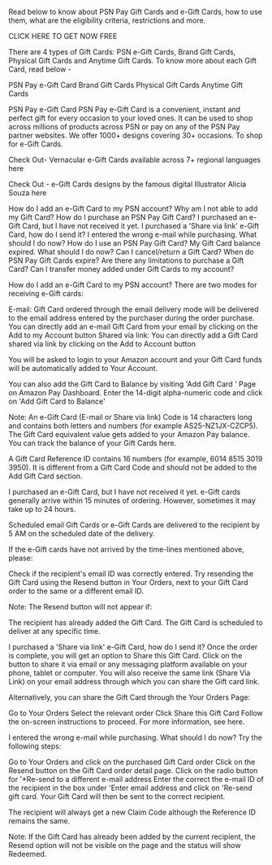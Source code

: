 Read below to know about PSN Pay Gift Cards and e-Gift Cards, how to use them, what are the eligibility criteria, restrictions and more.



CLICK HERE TO GET NOW FREE



There are 4 types of Gift Cards: PSN e-Gift Cards, Brand Gift Cards, Physical Gift Cards and Anytime Gift Cards. To know more about each Gift Card, read below -




PSN Pay e-Gift Card
Brand Gift Cards
Physical Gift Cards
Anytime Gift Cards


PSN Pay e-Gift Card
PSN Pay e-Gift Card is a convenient, instant and perfect gift for every occasion to your loved ones. It can be used to shop across millions of products across PSN or pay on any of the PSN Pay partner websites. We offer 1000+ designs covering 30+ occasions. To shop for e-Gift Cards.

Check Out- Vernacular e-Gift Cards available across 7+ regional languages here

Check Out - e-Gift Cards designs by the famous digital Illustrator Alicia Souza here




How do I add an e-Gift Card to my PSN account?
Why am I not able to add my Gift Card?
How do I purchase an PSN Pay Gift Card?
I purchased an e-Gift Card, but I have not received it yet.
I purchased a 'Share via link' e-Gift Card, how do I send it?
I entered the wrong e-mail while purchasing. What should I do now?
How do I use an PSN Pay Gift Card?
My Gift Card balance expired. What should I do now?
Can I cancel/return a Gift Card?
When do PSN Pay Gift Cards expire?
Are there any limitations to purchase a Gift Card?
Can I transfer money added under Gift Cards to my account?


How do I add an e-Gift Card to my PSN account?
There are two modes for receiving e-Gift cards:




E-mail: Gift Card ordered through the email delivery mode will be delivered to the email address entered by the purchaser during the order purchase. You can directly add an e-mail Gift Card from your email by clicking on the Add to my Account button
Shared via link: You can directly add a Gift Card shared via link by clicking on the Add to Account button




You will be asked to login to your Amazon account and your Gift Card funds will be automatically added to Your Account.

You can also add the Gift Card to Balance by visiting 'Add Gift Card ' Page on Amazon Pay Dashboard. Enter the 14-digit alpha-numeric code and click on 'Add Gift Card to Balance'

Note: An e-Gift Card (E-mail or Share via link) Code is 14 characters long and contains both letters and numbers (for example AS25-NZ1JX-CZCP5). The Gift Card equivalent value gets added to your Amazon Pay balance. You can track the balance of your Gift Cards here.

A Gift Card Reference ID contains 16 numbers (for example, 6014 8515 3019 3950). It is different from a Gift Card Code and should not be added to the Add Gift Card section.



I purchased an e-Gift Card, but I have not received it yet.
e-Gift cards generally arrive within 15 minutes of ordering. However, sometimes it may take up to 24 hours.

Scheduled email Gift Cards or e-Gift Cards are delivered to the recipient by 5 AM on the scheduled date of the delivery.

If the e-Gift cards have not arrived by the time-lines mentioned above, please:




Check if the recipient's email ID was correctly entered.
Try resending the Gift Card using the Resend button in Your Orders, next to your Gift Card order to the same or a different email ID.


Note: The Resend button will not appear if:




The recipient has already added the Gift Card.
The Gift Card is scheduled to deliver at any specific time.




I purchased a 'Share via link' e-Gift Card, how do I send it?
Once the order is complete, you will get an option to Share this Gift Card. Click on the button to share it via email or any messaging platform available on your phone, tablet or computer. You will also receive the same link (Share Via Link) on your email address through which you can share the Gift card link.

Alternatively, you can share the Gift Card through the Your Orders Page:




Go to Your Orders
Select the relevant order
Click Share this Gift Card
Follow the on-screen instructions to proceed. For more information, see here.




I entered the wrong e-mail while purchasing. What should I do now?
Try the following steps:




Go to Your Orders and click on the purchased Gift Card order
Click on the Resend button on the Gift Card order detail page.
Click on the radio button for '*Re-send to a different e-mail address
Enter the correct the e-mail ID of the recipient in the box under 'Enter email address and click on 'Re-send gift card. Your Gift Card will then be sent to the correct recipient.




The recipient will always get a new Claim Code although the Reference ID remains the same.

Note: If the Gift Card has already been added by the current recipient, the Resend option will not be visible on the page and the status will show Redeemed.
